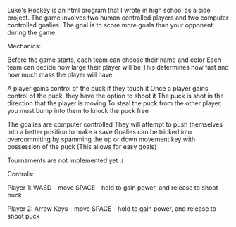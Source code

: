 Luke's Hockey is an html program that I wrote in high school as a side project. The game involves two human controlled players
and two computer controlled goalies. The goal is to score more goals than your opponent during the game.

Mechanics:

Before the game starts, each team can choose their name and color
Each team can decide how large their player will be
This determines how fast and how much mass the player will have

A player gains control of the puck if they touch it
Once a player gains control of the puck, they have the option to shoot it
The puck is shot in the direction that the player is moving
To steal the puck from the other player, you must bump into them to knock the puck free

The goalies are computer controlled
They will attempt to push themselves into a better position to make a save
Goalies can be tricked into overcommiting by spamming the up or down movement key with possession of the puck (This allows for easy goals)

Tournaments are not implemented yet :(

Controls:

Player 1:
WASD - move
SPACE - hold to gain power, and release to shoot puck

Player 2:
Arrow Keys - move
SPACE - hold to gain power, and release to shoot puck
